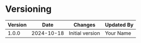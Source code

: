 # Versioning

| Version | Date       | Changes       | Updated By    |
| ------- | ---------- | ------------- | ------------- |
| 1.0.0   | 2024-10-18 | Initial version | Your Name     |
